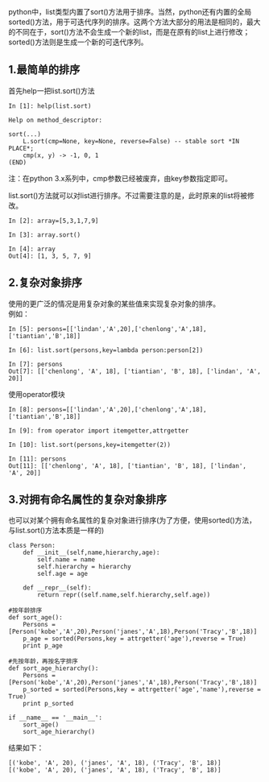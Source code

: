 python中，list类型内置了sort()方法用于排序。当然，python还有内置的全局sorted()方法，用于可迭代序列的排序。这两个方法大部分的用法是相同的，最大的不同在于，sort()方法不会生成一个新的list，而是在原有的list上进行修改；sorted()方法则是生成一个新的可迭代序列。  

## 1.最简单的排序
首先help一把list.sort()方法  

```
In [1]: help(list.sort)

Help on method_descriptor:

sort(...)
    L.sort(cmp=None, key=None, reverse=False) -- stable sort *IN PLACE*;
    cmp(x, y) -> -1, 0, 1
(END)
```  
注：在python 3.x系列中，cmp参数已经被废弃，由key参数指定即可。  

list.sort()方法就可以对list进行排序。不过需要注意的是，此时原来的list将被修改。  

```
In [2]: array=[5,3,1,7,9]

In [3]: array.sort()

In [4]: array
Out[4]: [1, 3, 5, 7, 9]
```  

## 2.复杂对象排序
使用的更广泛的情况是用复杂对象的某些值来实现复杂对象的排序。  
例如：  
```
In [5]: persons=[['lindan','A',20],['chenlong','A',18],['tiantian','B',18]]

In [6]: list.sort(persons,key=lambda person:person[2])

In [7]: persons
Out[7]: [['chenlong', 'A', 18], ['tiantian', 'B', 18], ['lindan', 'A', 20]]
```  

使用operator模块  
```
In [8]: persons=[['lindan','A',20],['chenlong','A',18],['tiantian','B',18]]

In [9]: from operator import itemgetter,attrgetter

In [10]: list.sort(persons,key=itemgetter(2))

In [11]: persons
Out[11]: [['chenlong', 'A', 18], ['tiantian', 'B', 18], ['lindan', 'A', 20]]
```  

## 3.对拥有命名属性的复杂对象排序
也可以对某个拥有命名属性的复杂对象进行排序(为了方便，使用sorted()方法，与list.sort()方法本质是一样的)  

```
class Person:
    def __init__(self,name,hierarchy,age):
        self.name = name
        self.hierarchy = hierarchy
        self.age = age
        
    def __repr__(self):
        return repr((self.name,self.hierarchy,self.age))
  
#按年龄排序  
def sort_age():
    Persons = [Person('kobe','A',20),Person('janes','A',18),Person('Tracy','B',18)]
    p_age = sorted(Persons,key = attrgetter('age'),reverse = True)
    print p_age
  
#先按年龄，再按名字排序  
def sort_age_hierarchy():
    Persons = [Person('kobe','A',20),Person('janes','A',18),Person('Tracy','B',18)]
    p_sorted = sorted(Persons,key = attrgetter('age','name'),reverse = True)
    print p_sorted
    
if __name__ == '__main__':
    sort_age()
    sort_age_hierarchy()
```  

结果如下：  
```
[('kobe', 'A', 20), ('janes', 'A', 18), ('Tracy', 'B', 18)]
[('kobe', 'A', 20), ('janes', 'A', 18), ('Tracy', 'B', 18)]
```  
